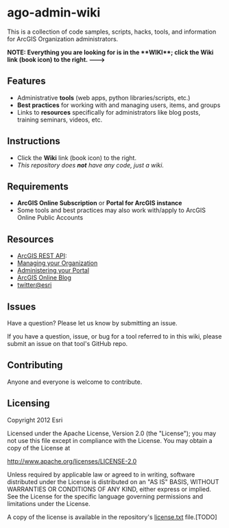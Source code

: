 # ago-admin-wiki

This is a collection of code samples, scripts, hacks, tools, and information for ArcGIS Organization administrators.

**NOTE: Everything you are looking for is in the \*\*WIKI\*\*; click the Wiki link (book icon) to the right. --->**

## Features
* Administrative **tools** (web apps, python libraries/scripts, etc.)
* **Best practices** for working with and managing users, items, and groups
* Links to **resources** specifically for administrators like blog posts, training seminars, videos, etc.

## Instructions

* Click the **Wiki** link (book icon) to the right.
 * _This repository does **not** have any code, just a wiki._

## Requirements

* **ArcGIS Online Subscription** or **Portal for ArcGIS instance**
 * Some tools and best practices may also work with/apply to ArcGIS Online Public Accounts

## Resources

* [ArcGIS REST API](http://resources.arcgis.com/en/help/arcgis-rest-api/index.html#//02r300000054000000):
 * [Managing your Organization](http://resources.arcgis.com/en/help/arcgis-rest-api/index.html#/Working_with_users_groups_and_items/02r3000000mt000000/)
 * [Administering your Portal](http://resources.arcgis.com/en/help/arcgis-rest-api/index.html#/Overview_of_portal_administration_in_the_ArcGIS_REST_API/02r300000246000000/)
* [ArcGIS Online Blog](http://blogs.esri.com/esri/arcgis/category/arcgis-online/)
* [twitter@esri](http://twitter.com/esri)

## Issues

Have a question?  Please let us know by submitting an issue.

If you have a question, issue, or bug for a tool referred to in this wiki, please submit an issue on that tool's GitHub repo.

## Contributing

Anyone and everyone is welcome to contribute. 

## Licensing
Copyright 2012 Esri

Licensed under the Apache License, Version 2.0 (the "License");
you may not use this file except in compliance with the License.
You may obtain a copy of the License at

   http://www.apache.org/licenses/LICENSE-2.0

Unless required by applicable law or agreed to in writing, software
distributed under the License is distributed on an "AS IS" BASIS,
WITHOUT WARRANTIES OR CONDITIONS OF ANY KIND, either express or implied.
See the License for the specific language governing permissions and
limitations under the License.

A copy of the license is available in the repository's [license.txt](https://github.com/Esri/park-and-recreation-finder/blob/master/license.txt) file.[TODO]
